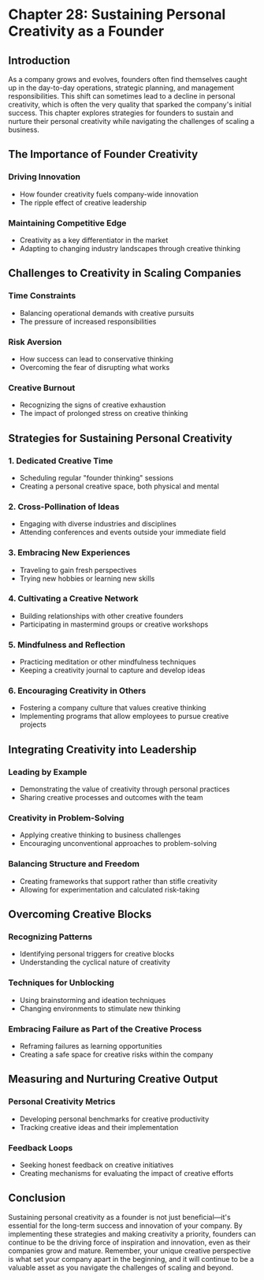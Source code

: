 # Chapter 28: Sustaining Personal Creativity as a Founder

## Introduction

As a company grows and evolves, founders often find themselves caught up in the day-to-day operations, strategic planning, and management responsibilities. This shift can sometimes lead to a decline in personal creativity, which is often the very quality that sparked the company's initial success. This chapter explores strategies for founders to sustain and nurture their personal creativity while navigating the challenges of scaling a business.

## The Importance of Founder Creativity

### Driving Innovation
- How founder creativity fuels company-wide innovation
- The ripple effect of creative leadership

### Maintaining Competitive Edge
- Creativity as a key differentiator in the market
- Adapting to changing industry landscapes through creative thinking

## Challenges to Creativity in Scaling Companies

### Time Constraints
- Balancing operational demands with creative pursuits
- The pressure of increased responsibilities

### Risk Aversion
- How success can lead to conservative thinking
- Overcoming the fear of disrupting what works

### Creative Burnout
- Recognizing the signs of creative exhaustion
- The impact of prolonged stress on creative thinking

## Strategies for Sustaining Personal Creativity

### 1. Dedicated Creative Time
- Scheduling regular "founder thinking" sessions
- Creating a personal creative space, both physical and mental

### 2. Cross-Pollination of Ideas
- Engaging with diverse industries and disciplines
- Attending conferences and events outside your immediate field

### 3. Embracing New Experiences
- Traveling to gain fresh perspectives
- Trying new hobbies or learning new skills

### 4. Cultivating a Creative Network
- Building relationships with other creative founders
- Participating in mastermind groups or creative workshops

### 5. Mindfulness and Reflection
- Practicing meditation or other mindfulness techniques
- Keeping a creativity journal to capture and develop ideas

### 6. Encouraging Creativity in Others
- Fostering a company culture that values creative thinking
- Implementing programs that allow employees to pursue creative projects

## Integrating Creativity into Leadership

### Leading by Example
- Demonstrating the value of creativity through personal practices
- Sharing creative processes and outcomes with the team

### Creativity in Problem-Solving
- Applying creative thinking to business challenges
- Encouraging unconventional approaches to problem-solving

### Balancing Structure and Freedom
- Creating frameworks that support rather than stifle creativity
- Allowing for experimentation and calculated risk-taking

## Overcoming Creative Blocks

### Recognizing Patterns
- Identifying personal triggers for creative blocks
- Understanding the cyclical nature of creativity

### Techniques for Unblocking
- Using brainstorming and ideation techniques
- Changing environments to stimulate new thinking

### Embracing Failure as Part of the Creative Process
- Reframing failures as learning opportunities
- Creating a safe space for creative risks within the company

## Measuring and Nurturing Creative Output

### Personal Creativity Metrics
- Developing personal benchmarks for creative productivity
- Tracking creative ideas and their implementation

### Feedback Loops
- Seeking honest feedback on creative initiatives
- Creating mechanisms for evaluating the impact of creative efforts

## Conclusion

Sustaining personal creativity as a founder is not just beneficial—it's essential for the long-term success and innovation of your company. By implementing these strategies and making creativity a priority, founders can continue to be the driving force of inspiration and innovation, even as their companies grow and mature. Remember, your unique creative perspective is what set your company apart in the beginning, and it will continue to be a valuable asset as you navigate the challenges of scaling and beyond.

